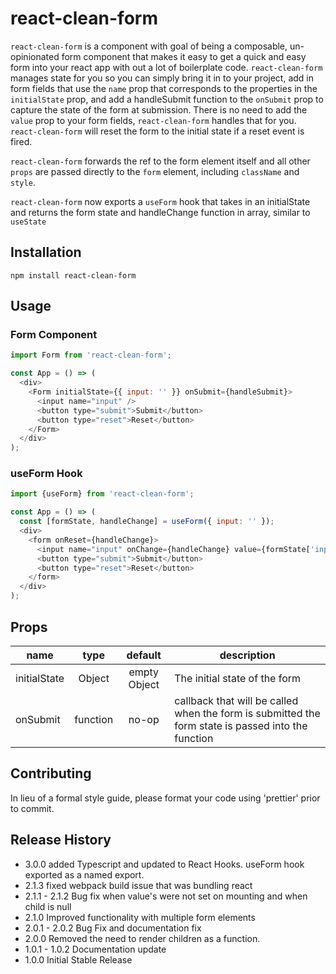 # react-clean-form

`react-clean-form` is a component with goal of being a composable, un-opinionated form component that makes it easy to get a quick and easy form into your react app with out a lot of boilerplate code. `react-clean-form` manages state for you so you can simply bring it in to your project, add in form fields that use the `name` prop that corresponds to the properties in the `initialState` prop, and add a handleSubmit function to the `onSubmit` prop to capture the state of the form at submission. There is no need to add the `value` prop to your form fields, `react-clean-form` handles that for you. `react-clean-form` will reset the form to the initial state if a reset event is fired.

`react-clean-form` forwards the ref to the form element itself and all other `props` are passed directly to the `form` element, including `className` and `style`.

`react-clean-form` now exports a `useForm` hook that takes in an initialState and returns the form state and handleChange function in array, similar to `useState`

## Installation

`npm install react-clean-form`

## Usage

### Form Component

```javascript
import Form from 'react-clean-form';

const App = () => (
  <div>
    <Form initialState={{ input: '' }} onSubmit={handleSubmit}>
      <input name="input" />
      <button type="submit">Submit</button>
      <button type="reset">Reset</button>
    </Form>
  </div>
);
```

### useForm Hook

```javascript
import {useForm} from 'react-clean-form';

const App = () => (
  const [formState, handleChange] = useForm({ input: '' });
  <div>
    <form onReset={handleChange}>
      <input name="input" onChange={handleChange} value={formState['input']} />
      <button type="submit">Submit</button>
      <button type="reset">Reset</button>
    </form>
  </div>
);
```

## Props

| name         |   type   |   default    | description                                                                                        |
| ------------ | :------: | :----------: | -------------------------------------------------------------------------------------------------- |
| initialState |  Object  | empty Object | The initial state of the form                                                                      |
| onSubmit     | function |    no-op     | callback that will be called when the form is submitted the form state is passed into the function |

## Contributing

In lieu of a formal style guide, please format your code using 'prettier' prior to commit.

## Release History

- 3.0.0 added Typescript and updated to React Hooks. useForm hook exported as a named export.
- 2.1.3 fixed webpack build issue that was bundling react
- 2.1.1 - 2.1.2 Bug fix when value's were not set on mounting and when child is null
- 2.1.0 Improved functionality with multiple form elements
- 2.0.1 - 2.0.2 Bug Fix and documentation fix
- 2.0.0 Removed the need to render children as a function.
- 1.0.1 - 1.0.2 Documentation update
- 1.0.0 Initial Stable Release
